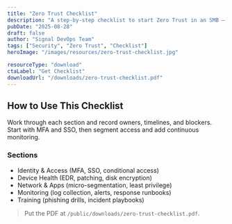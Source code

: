 ```yaml
---
title: "Zero Trust Checklist"
description: "A step-by-step checklist to start Zero Trust in an SMB — identity, devices, network, and monitoring."
pubDate: "2025-08-28"
draft: false
author: "Signal DevOps Team"
tags: ["Security", "Zero Trust", "Checklist"]
heroImage: "/images/resources/zero-trust-checklist.jpg"

resourceType: "download"
ctaLabel: "Get Checklist"
downloadUrl: "/downloads/zero-trust-checklist.pdf"
---
```


## How to Use This Checklist

Work through each section and record owners, timelines, and blockers. Start with MFA and SSO, then segment access and add continuous monitoring.

### Sections
- Identity & Access (MFA, SSO, conditional access)  
- Device Health (EDR, patching, disk encryption)  
- Network & Apps (micro-segmentation, least privilege)  
- Monitoring (log collection, alerts, response runbooks)  
- Training (phishing drills, incident playbooks)

> Put the PDF at `/public/downloads/zero-trust-checklist.pdf`.
